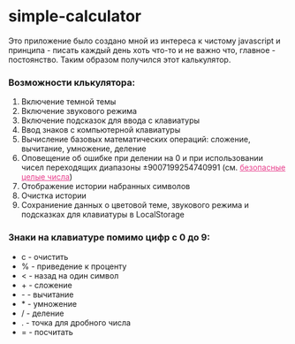 # simple-calculator
Это приложение было создано мной из интереса к чистому javascript и принципа - писать каждый день хоть что-то и не важно что, главное - постоянство. Таким образом получился этот калькулятор.

### Возможности клькулятора:
<ol>
    <li>Включение темной темы</li>
    <li>Включение звукового режима</li>
    <li>Включение подсказок для ввода с клавиатуры</li>
    <li>Ввод знаков с компьютерной клавиатуры</li>
    <li>Вычисление базовых математических операций: сложение, вычитание, умножение, деление</li>
    <li>Оповещение об ошибке при делении на 0 и при использовании чисел переходящих диапазоны ±9007199254740991 (см. <a style="color: #e83e8c;" href="https://developer.mozilla.org/ru/docs/Web/JavaScript/Reference/Global_Objects/Number/isSafeInteger">безопасные целые числа</a>)</li>
    <li>Отображение истории набранных символов</li>
    <li>Очистка истории</li>
    <li>Сохраниение данных о цветовой теме, звукового режима и подсказках для клавиатуры в LocalStorage</li>
</ol>
    
### Знаки на клавиатуре помимо цифр с 0 до 9:
<ul>
    <li>c - очистить</li>
    <li>% - приведение к проценту</li>
    <li>< - назад на один символ</li>
    <li>+ - сложение</li>
    <li>- - вычитание</li>
    <li>* - умножение</li>
    <li>/ - деление</li>
    <li>. - точка для дробного числа</li>
    <li>= - посчитать</li>
</ul>